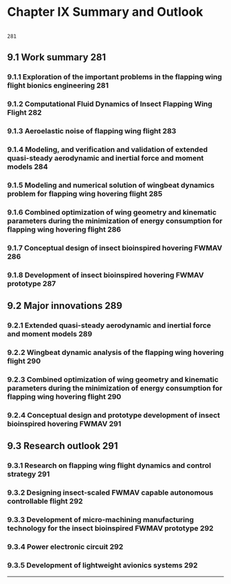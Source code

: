 ﻿# Chapter IX Summary and Outlook
																			  281
## 9.1 Work summary																	  281

### 9.1.1 Exploration of the important problems in the flapping wing flight bionics engineering								  281

### 9.1.2 Computational Fluid Dynamics of Insect Flapping Wing Flight											  282

### 9.1.3 Aeroelastic noise of flapping wing flight													  283

### 9.1.4 Modeling, and verification and validation of extended quasi-steady aerodynamic and inertial force and moment models				  284

### 9.1.5 Modeling and numerical solution of wingbeat dynamics problem for flapping wing hovering flight						  285

### 9.1.6 Combined optimization of wing geometry and kinematic parameters during the minimization of energy consumption for flapping wing hovering flight 286

### 9.1.7 Conceptual design of insect bioinspired hovering FWMAV											  286

### 9.1.8 Development of insect bioinspired hovering FWMAV prototype											  287

## 9.2 Major innovations																  289

### 9.2.1 Extended quasi-steady aerodynamic and inertial force and moment models									  289

### 9.2.2 Wingbeat dynamic analysis of the flapping wing hovering flight										  290

### 9.2.3 Combined optimization of wing geometry and kinematic parameters during the minimization of energy consumption for flapping wing hovering flight 290

### 9.2.4 Conceptual design and prototype development of insect bioinspired hovering FWMAV								  291

## 9.3 Research outlook																	  291

### 9.3.1 Research on flapping wing flight dynamics and control strategy										  291

### 9.3.2 Designing insect-scaled FWMAV capable autonomous controllable flight										  292

### 9.3.3 Development of micro-machining manufacturing technology for the insect bioinspired FWMAV prototype						  292

### 9.3.4 Power electronic circuit															  292

### 9.3.5 Development of lightweight avionics systems													  292
---------------------------------------------------------------------------------------------------------  
